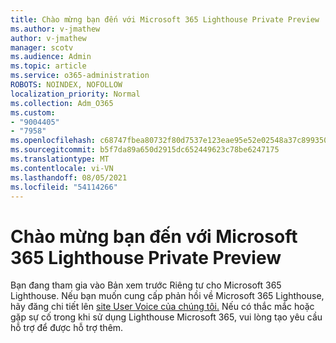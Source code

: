 ```yaml
---
title: Chào mừng bạn đến với Microsoft 365 Lighthouse Private Preview
ms.author: v-jmathew
author: v-jmathew
manager: scotv
ms.audience: Admin
ms.topic: article
ms.service: o365-administration
ROBOTS: NOINDEX, NOFOLLOW
localization_priority: Normal
ms.collection: Adm_O365
ms.custom:
- "9004405"
- "7958"
ms.openlocfilehash: c68747fbea80732f80d7537e123eae95e52e02548a37c899350a5d1f9f5cd53d
ms.sourcegitcommit: b5f7da89a650d2915dc652449623c78be6247175
ms.translationtype: MT
ms.contentlocale: vi-VN
ms.lasthandoff: 08/05/2021
ms.locfileid: "54114266"
---
```

# <a name="welcome-to-the-microsoft-365-lighthouse-private-preview"></a>Chào mừng bạn đến với Microsoft 365 Lighthouse Private Preview

Bạn đang tham gia vào Bản xem trước Riêng tư cho Microsoft 365 Lighthouse. Nếu bạn muốn cung cấp phản hồi về Microsoft 365 Lighthouse, hãy đăng chi tiết lên [site User Voice của chúng tôi.](https://aka.ms/M365Lighthouseuservoice) Nếu có thắc mắc hoặc gặp sự cố trong khi sử dụng Lighthouse Microsoft 365, vui lòng tạo yêu cầu hỗ trợ để được hỗ trợ thêm.
